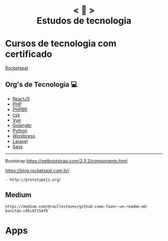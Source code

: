 <h1 align="center">
    < 📜 > <br>
    Estudos de tecnologia
</h1>

# Cursos de tecnologia com certificado
[Rocketseat]()



## Org's de Tecnologia 💻 

- [ReactJS](https://pt-br.reactjs.org/)
- [PHP](https://www.php.net/manual/pt_BR/)
- [PHPBR](http://br.phptherightway.com/)
- [css](https://css-tricks.com/)
- [Vue](https://br.vuejs.org/)
- [Golangbr](http://www.golangbr.org/)
- [Python](https://python.org.br/)
- [Wordpress](https://br.wordpress.org/)
- [Laravel]()
- [Sass]()
---------------------------------
Bootstrap
https://getbootstrap.com/2.3.2/components.html


https://blog.rocketseat.com.br/
```
- http://prototypejs.org/
```
## 
## Medium
```
https://medium.com/@raullesteves/github-como-fazer-um-readme-md-bonitão-c85c8f154f8
```
# Apps 
